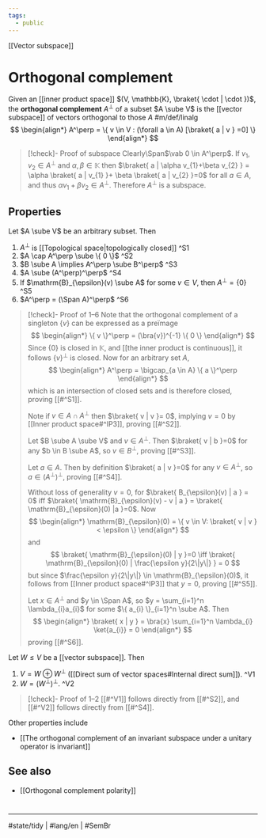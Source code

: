 ```yaml
---
tags:
  - public
---
```

[[Vector subspace]]
# Orthogonal complement

Given an [[inner product space]] $(V, \mathbb{K}, \braket{ \cdot | \cdot })$,
the **orthogonal complement** $A^\perp$ of a subset $A \sube V$
is the [[vector subspace]] of vectors orthogonal to those $A$ #m/def/linalg 
$$
\begin{align*}
A^\perp = \{ v \in V : (\forall a \in A) [\braket{ a | v } =0] \}
\end{align*}
$$

> [!check]- Proof of subspace
> Clearly\Span$\vab 0 \in A^\perp$.
> If $v_{1},v_{2} \in A^\perp$ and $\alpha,\beta \in \mathbb{K}$ then $\braket{ a | \alpha v_{1}+\beta v_{2} } = \alpha \braket{ a | v_{1} }+ \beta \braket{ a | v_{2} }=0$ for all $a \in A$,
> and thus $\alpha v_{1} + \beta v_{2} \in A^\perp$.
> Therefore $A^\perp$ is a subspace.
> <span class="QED"/>

## Properties

Let $A \sube V$ be an arbitrary subset. Then

1. $A^\perp$ is [[Topological space|topologically closed]] ^S1
2. $A \cap A^\perp \sube \{ 0 \}$ ^S2
3. $B \sube A \implies A^\perp \sube B^\perp$ ^S3
4. $A \sube (A^\perp)^\perp$ ^S4
5. If $\mathrm{B}_{\epsilon}(v) \sube A$ for some $v \in V$, then $A^\perp = \{ 0 \}$ ^S5
6. $A^\perp = (\Span A)^\perp$ ^S6

> [!check]- Proof of 1–6
> Note that the orthogonal complement of a singleton $\{ v  \}$ can be expressed as a preïmage
> $$
> \begin{align*}
> \{ v \}^\perp = (\bra{v})^{-1} \{ 0 \}
> \end{align*}
> $$
> Since $\{ 0 \}$ is closed in $\mathbb{K}$, and [[the inner product is continuous]],
> it follows $\{ v \}^\perp$ is closed.
> Now for an arbitrary set $A$,
> $$
> \begin{align*}
> A^\perp = \bigcap_{a \in A} \{ a \}^\perp
> \end{align*}
> $$
> which is an intersection of closed sets and is therefore closed,
> proving [[#^S1]].
> 
> Note if $v \in A \cap A^\perp$ then $\braket{ v | v }= 0$, implying $v = 0$ by [[Inner product space#^IP3]],
> proving [[#^S2]].
> 
> Let $B \sube A \sube V$ and $v \in A^\perp$.
> Then $\braket{ v | b }=0$ for any $b \in B \sube A$,
> so $v \in B^\perp$, proving [[#^S3]].
> 
> Let $a \in A$.
> Then by definition $\braket{ a | v }=0$ for any $v \in A^\perp$,
> so $a \in (A^\perp)^\perp$,
> proving [[#^S4]]. 
> 
> Without loss of generality $v=0$, for $\braket{ B_{\epsilon}(v) | a } = 0$ iff $\braket{ \mathrm{B}_{\epsilon}(v) - v | a } = \braket{ \mathrm{B}_{\epsilon}(0) |a  }=0$.
> Now
> $$
> \begin{align*}
> \mathrm{B}_{\epsilon}(0) = \{ v \in V: \braket{ v | v } < \epsilon \}
> \end{align*}
> $$
> and 
> $$
> \braket{ \mathrm{B}_{\epsilon}(0) | y }=0
> \iff
> \braket{ \mathrm{B}_{\epsilon}(0) | \frac{\epsilon y}{2\|y\|} } = 0
> $$
> but since $\frac{\epsilon y}{2\|y\|} \in \mathrm{B}_{\epsilon}(0)$, it follows from [[Inner product space#^IP3]] that $y=0$,
> proving [[#^S5]].
> 
> Let $x \in A^\perp$ and $y \in \Span A$,
> so $y = \sum_{i=1}^n \lambda_{i}a_{i}$ for some $\{ a_{i} \}_{i=1}^n \sube A$.
> Then
> $$
> \begin{align*}
> \braket{ x | y } = \bra{x} \sum_{i=1}^n \lambda_{i} \ket{a_{i}}  = 0
> \end{align*}
> $$
> proving [[#^S6]]. <span class="QED"/>

Let $W \leq V$ be a [[vector subspace]]. Then

1. $V = W \oplus W^\perp$ ([[Direct sum of vector spaces#Internal direct sum]]). ^V1
2. $W=(W^\perp)^\perp$. ^V2

> [!check]- Proof of 1–2
> [[#^V1]] follows directly from [[#^S2]],
> and [[#^V2]] follows directly from [[#^S4]]. <span class="QED"/>

Other properties include

- [[The orthogonal complement of an invariant subspace under a unitary operator is invariant]]

## See also

- [[Orthogonal complement polarity]]

#
---
#state/tidy | #lang/en | #SemBr 